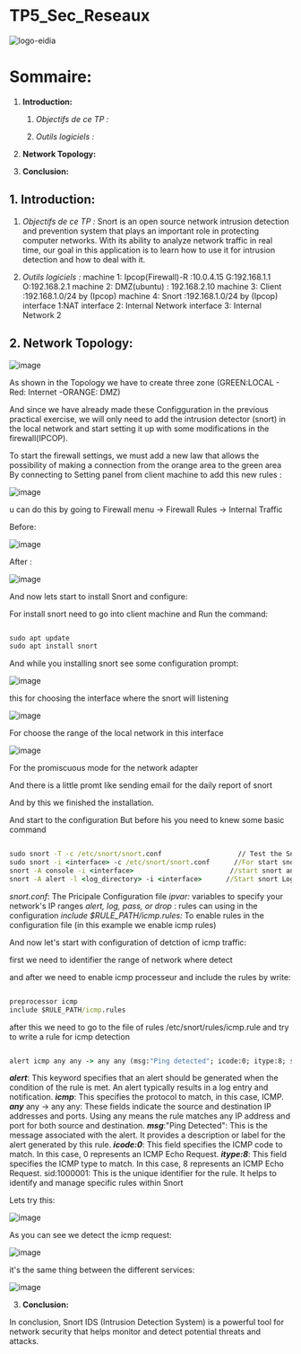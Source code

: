 # TP5_Sec_Reseaux

![logo-eidia](https://github.com/adilraad2001/TP5_Sec_Reseaux/assets/99618982/608744a9-d99b-4314-ab58-2828cee9a1a0)

# Sommaire:

 1. **Introduction:**
 
    1. *Objectifs de ce TP :*
    
    2. *Outils logiciels :*
    
 2. **Network Topology:**
 
 3. **Conclusion:**


## 1. **Introduction:**
  1. *Objectifs de ce TP :*
    Snort is an open source network intrusion detection and prevention system that plays an important role in protecting computer networks. With its ability to analyze network traffic in real time, our goal in this application is to learn how to use it for intrusion detection and how to deal with it.

  2. *Outils logiciels :*
      machine 1: Ipcop(Firewall)-R :10.0.4.15   G:192.168.1.1   O:192.168.2.1
      machine 2: DMZ(ubuntu) : 192.168.2.10
      machine 3: Client :192.168.1.0/24 by (Ipcop)
      machine 4: Snort  :192.168.1.0/24 by (Ipcop)
      interface 1:NAT
      interface 2: Internal Network
      interface 3: Internal Network 2
  
## 2. **Network Topology:**

![image](https://github.com/adilraad2001/TP5_Sec_Reseaux/assets/99618982/ff2226f1-8c51-42ab-bec0-be71677faf82)

As shown in the Topology we have to create three zone (GREEN:LOCAL  - Red: Internet  -ORANGE: DMZ)

And since we have already made these Configguration in the previous practical exercise, we will only need to add the intrusion detector (snort) in the local network and start setting it up with some modifications in the firewall(IPCOP).

To start the firewall settings, we must add a new law that allows the possibility of making a connection from the orange area to the green area By connecting to Setting panel from client machine to add this new rules : 

![image](https://github.com/adilraad2001/TP5_Sec_Reseaux/assets/99618982/9e613a29-efa3-45df-b037-5cea4c068e4b)

u can do this by going to Firewall menu -> Firewall Rules -> Internal Traffic

Before:

![image](https://github.com/adilraad2001/TP5_Sec_Reseaux/assets/99618982/58e035d6-b89e-4c0c-831b-c8ca622f1396)

After :

![image](https://github.com/adilraad2001/TP5_Sec_Reseaux/assets/99618982/0df136e5-1349-428d-94bd-cf0da92d434c)

And now lets start to install Snort and configure:

For install snort need to go into client machine and Run the command:

```bat

sudo apt update
sudo apt install snort

```

And while you installing snort see some configuration prompt:

![image](https://github.com/adilraad2001/TP5_Sec_Reseaux/assets/99618982/b93cff5b-357a-46fd-b0ae-9ae2cf7f3017)

this for choosing the interface where the snort will listening

![image](https://github.com/adilraad2001/TP5_Sec_Reseaux/assets/99618982/331249a4-c4f8-4fae-b5db-889a8fc7b1ca)

For choose the range of the local network in this interface

![image](https://github.com/adilraad2001/TP5_Sec_Reseaux/assets/99618982/70c5e5c2-fd3d-4302-a39b-d4a48691c98a)

For the promiscuous mode for the network adapter

And there is a little promt like sending email for the daily report of snort

And by this we finished the installation.

And start to the configuration But before his you need to knew some basic command

```bat

sudo snort -T -c /etc/snort/snort.conf                   // Test the Snort configuration to ensure it is valid
sudo snort -i <interface> -c /etc/snort/snort.conf      //For start snort with specific configuration file
snort -A console -i <interface>                        //start snort and show the alert in the console
snort -A alert -l <log_directory> -i <interface>      //Start snort Log Alert to filE

```
_snort.conf_: The Pricipale Configuration file
_ipvar:_  variables to specify your network's IP ranges
_alert, log, pass, or drop_ : rules can using in the configuration
_include $RULE_PATH/icmp.rules:_ To enable rules in the configuration file (in this example we enable icmp rules)

And now let's start with configuration of detction of icmp traffic:

first we need to identifier the range of network where detect

and after we need to enable icmp processeur and include the rules by write:

```bat

preprocessor icmp
include $RULE_PATH/icmp.rules

```

after this we need to go to the file of rules /etc/snort/rules/icmp.rule 
and try to write a rule for icmp detection 

```bat

alert icmp any any -> any any (msg:"Ping detected"; icode:0; itype:8; sid:1000001;)

```
_**alert**_: This keyword specifies that an alert should be generated when the condition of the rule is met. An alert typically results in a log entry and notification.
_**icmp**_: This specifies the protocol to match, in this case, ICMP.
_**any**_ any -> any any: These fields indicate the source and destination IP addresses and ports. Using any means the rule matches any IP address and port for both source and destination.
_**msg**_:"Ping Detected": This is the message associated with the alert. It provides a description or label for the alert generated by this rule.
_**icode:0**_: This field specifies the ICMP code to match. In this case, 0 represents an ICMP Echo Request.
_**itype:8**_: This field specifies the ICMP type to match. In this case, 8 represents an ICMP Echo Request.
sid:1000001: This is the unique identifier for the rule. It helps to identify and manage specific rules within Snort

Lets try this:

![image](https://github.com/adilraad2001/TP5_Sec_Reseaux/assets/99618982/40c7c8ff-f397-48d4-a061-a618dd6d14f5)

As you can see we detect the icmp request:

![image](https://github.com/adilraad2001/TP5_Sec_Reseaux/assets/99618982/29cbe195-d121-471a-a091-84721f627e1b)

it's the same thing between the different services:

![image](https://github.com/adilraad2001/TP5_Sec_Reseaux/assets/99618982/bf3928de-ebf4-408d-98a9-b2f1d9749491)


 3. **Conclusion:**
 
  In conclusion, Snort IDS (Intrusion Detection System) is a powerful tool for network security that helps monitor and detect potential threats and attacks.
  














